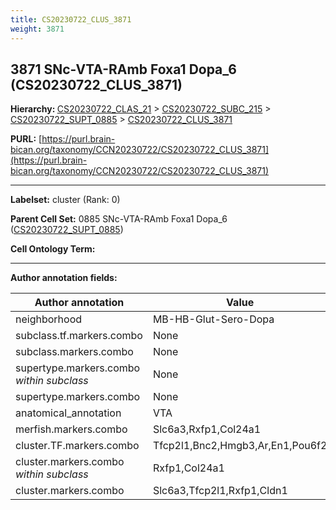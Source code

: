 ```yaml
---
title: CS20230722_CLUS_3871
weight: 3871
---
```

## 3871 SNc-VTA-RAmb Foxa1 Dopa_6 (CS20230722_CLUS_3871)
<b>Hierarchy: </b>
[CS20230722_CLAS_21](../CS20230722_CLAS_21) >
[CS20230722_SUBC_215](../CS20230722_SUBC_215) >
[CS20230722_SUPT_0885](../CS20230722_SUPT_0885) >
[CS20230722_CLUS_3871](../CS20230722_CLUS_3871)

**PURL:** [https://purl.brain-bican.org/taxonomy/CCN20230722/CS20230722_CLUS_3871](https://purl.brain-bican.org/taxonomy/CCN20230722/CS20230722_CLUS_3871)

---


**Labelset:** cluster (Rank: 0)

**Parent Cell Set:** 0885 SNc-VTA-RAmb Foxa1 Dopa_6 ([CS20230722_SUPT_0885](../CS20230722_SUPT_0885))



**Cell Ontology Term:** 

[MARKER GENES.]: #


---

[TRANSFERRED ANNOTATIONS.]: #


[AUTHOR ANNOTATION FIELDS.]: #


**Author annotation fields:**

| Author annotation | Value |
|-------------------|-------|
|neighborhood|MB-HB-Glut-Sero-Dopa|
|subclass.tf.markers.combo|None|
|subclass.markers.combo|None|
|supertype.markers.combo _within subclass_|None|
|supertype.markers.combo|None|
|anatomical_annotation|VTA|
|merfish.markers.combo|Slc6a3,Rxfp1,Col24a1|
|cluster.TF.markers.combo|Tfcp2l1,Bnc2,Hmgb3,Ar,En1,Pou6f2|
|cluster.markers.combo _within subclass_|Rxfp1,Col24a1|
|cluster.markers.combo|Slc6a3,Tfcp2l1,Rxfp1,Cldn1|
